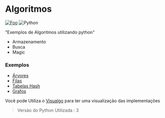 # Algoritmos

[![Foo](https://cdn1.iconfinder.com/data/icons/picons-social/57/github-64.png )](https://github.com/dfirmino)                                                       ![Python](https://cdn4.iconfinder.com/data/icons/scripting-and-programming-languages/512/Python_logo-64.png )

"Exemplos de Algoritmos utilizando python"

  - Armazenamento
  - Busca
  - Magic

### Exemplos

  - [Árvores](https://github.com/dfirmino/Algoritmos/tree/master/BinarySearchTree)
  - [Filas](https://github.com/dfirmino/Algoritmos/tree/master/PriorityQueue)
  - [Tabelas Hash](https://github.com/dfirmino/Algoritmos/tree/master/Tabela%20Hash)
  - [Grafos](https://github.com/dfirmino/Algoritmos/tree/master/Grafo)

Você pode Utiliza o  [Visualgo](https://visualgo.net/en) para ter uma visualização das implementações

> Versão do Python Utilizada : 3

